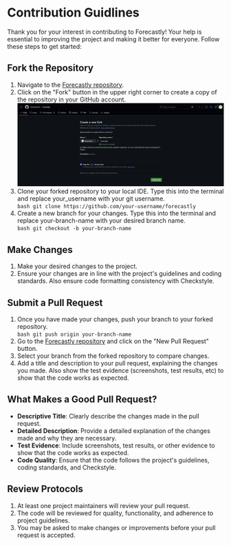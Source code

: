# Contribution Guidlines

Thank you for your interest in contributing to Forecastly! Your help is essential to improving the project and making it better for everyone. Follow these steps to get started:

## Fork the Repository
1. Navigate to the [Forecastly repository](https://github.com/KushGandhi3/Forecastly).
2. Click on the "Fork" button in the upper right corner to create a copy of the repository in your GitHub account.
![img_1.png](img_1.png)
3. Clone your forked repository to your local IDE. Type this into the terminal and replace 
your_username with your git username. \
```bash git clone https://github.com/your-username/forecastly```
4. Create a new branch for your changes. Type this into the terminal and replace
  your-branch-name with your desired branch name. \
```bash git checkout -b your-branch-name```

## Make Changes
1. Make your desired changes to the project.
2. Ensure your changes are in line with the project's 
guidelines and coding standards. Also ensure code 
formatting consistency with Checkstyle.

## Submit a Pull Request
1. Once you have made your changes, push your branch to your forked repository. \
```bash git push origin your-branch-name```
2. Go to the [Forecastly repository](https://github.com/KushGandhi3/Forecastly) and click on the "New Pull Request" button.
3. Select your branch from the forked repository to compare changes.
4. Add a title and description to your pull request, 
explaining the changes you made. Also show the test 
evidence (screenshots, test results, etc) to show that the 
code works as expected.

## What Makes a Good Pull Request?
- **Descriptive Title**: Clearly describe the changes made in the pull request.
- **Detailed Description**: Provide a detailed explanation of the changes made and why they are necessary.
- **Test Evidence**: Include screenshots, test results, or other evidence to show that the code works as expected.
- **Code Quality**: Ensure that the code follows the project's guidelines, coding standards, and Checkstyle.

## Review Protocols
1. At least one project maintainers will review your pull request.
2. The code will be reviewed for quality, functionality, and adherence to project guidelines.
3. You may be asked to make changes or improvements before your pull request is accepted.